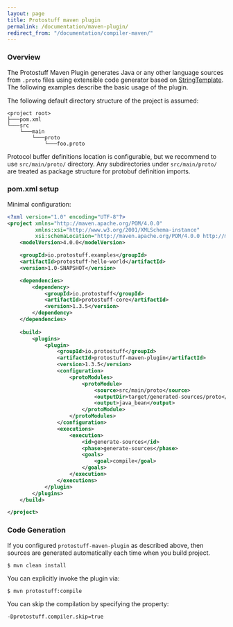 ```yaml
---
layout: page
title: Protostuff maven plugin
permalink: /documentation/maven-plugin/
redirect_from: "/documentation/compiler-maven/"
---
```


### Overview

The Protostuff Maven Plugin generates Java or any other language sources from `.proto` files using extensible code 
generator based on [StringTemplate](http://www.stringtemplate.org/). The following examples describe the basic usage 
of the plugin.

The following default directory structure of the project is assumed:

~~~
<project root>
├───pom.xml
└───src
    └───main
        └───proto
            └───foo.proto
~~~

Protocol buffer definitions location is configurable, but we recommend to use `src/main/proto/` directory. 
Any subdirectories under `src/main/proto/` are treated as package structure for protobuf definition imports. 

### pom.xml setup

Minimal configuration:

~~~xml
<?xml version="1.0" encoding="UTF-8"?>
<project xmlns="http://maven.apache.org/POM/4.0.0"
         xmlns:xsi="http://www.w3.org/2001/XMLSchema-instance"
         xsi:schemaLocation="http://maven.apache.org/POM/4.0.0 http://maven.apache.org/xsd/maven-4.0.0.xsd">
    <modelVersion>4.0.0</modelVersion>

    <groupId>io.protostuff.examples</groupId>
    <artifactId>protostuff-hello-world</artifactId>
    <version>1.0-SNAPSHOT</version>

    <dependencies>
        <dependency>
            <groupId>io.protostuff</groupId>
            <artifactId>protostuff-core</artifactId>
            <version>1.3.5</version>
        </dependency>
    </dependencies>
    
    <build>
        <plugins>
            <plugin>
                <groupId>io.protostuff</groupId>
                <artifactId>protostuff-maven-plugin</artifactId>
                <version>1.3.5</version>
                <configuration>
                    <protoModules>
                        <protoModule>
                            <source>src/main/proto</source>
                            <outputDir>target/generated-sources/proto</outputDir>
                            <output>java_bean</output>
                        </protoModule>
                    </protoModules>
                </configuration>
                <executions>
                    <execution>
                        <id>generate-sources</id>
                        <phase>generate-sources</phase>
                        <goals>
                            <goal>compile</goal>
                        </goals>
                    </execution>
                </executions>
            </plugin>
        </plugins>
    </build>

</project>
~~~

### Code Generation

If you configured `protostuff-maven-plugin` as described above, then sources are generated automatically each time
when you build project.

~~~
$ mvn clean install
~~~

You can explicitly invoke the plugin via:

~~~
$ mvn protostuff:compile
~~~

You can skip the compilation by specifying the property:

~~~
-Dprotostuff.compiler.skip=true
~~~
